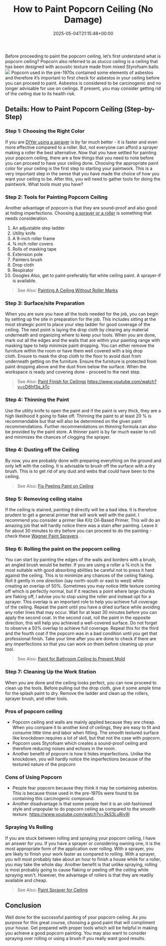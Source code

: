 ﻿---
layout: post
title: How to Paint Popcorn Ceiling (No Damage)
date: '2025-05-04T21:15:48+00:00'
categories:
- DIY Paintings
- Paint
tags: []
slug: /how-to-paint-popcorn-ceiling/
lastmod: 2025-05-07T12:21:27+03:00
---

Before proceeding to paint the popcorn ceiling, let’s first understand what is popcorn ceiling?
Popcorn also referred to as stucco ceiling is a ceiling that has been designed with acoustic texture made from mixed Styrofoam balls.
![](/assets/img/12/Pest-Control.jpg)
Popcorn used in the pre-1970s contained some elements of asbestos and therefore it’s important to first check for asbestos in your ceiling before you can proceed to paint.
Asbestos is considered to be carcinogenic and no longer advisable for use on ceilings. If present, you may consider getting rid of the ceiling due to its health risk.
## Details: How to Paint Popcorn Ceiling (Step-by-Step)
### Step 1: Choosing the Right Color
If you are
[DIYer using a sprayer](https://pestpolicy.com/best-paint-sprayer-for-walls-and-ceilings/)
is by far much better - it is faster and even more effective compared to a roller. But, not everyone can afford a sprayer making a roller the best alternative.
Now that you have settled for painting your popcorn ceiling, there are a few things that you need to note before you can proceed to have your ceiling done.
Choosing the appropriate paint color for your ceiling is the first step to starting your paintwork. This is a very important step in the sense that you have made the choice of how you want your ceiling to be.
After this, you will need to gather tools for doing the paintwork. What tools must you have?
### Step 2: Tools for Painting Popcorn Ceiling
Another advantage of popcorn is that they are sound-proof and also good at hiding imperfections. Choosing
[a sprayer or a roller](https://pestpolicy.com/best-paint-roller-for-popcorn-ceiling/)
is something that needs consideration.
1. An adjustable step ladder
2. Utility knife
3. A 9-inch roller frame
4. ¾ inch roller covers
5. Rolls of masking tape
6. Extension pole
7. Painters brush
8. Drop cloth
9. Respirator
10. Googles
Also, get to paint-preferably flat white ceiling paint. A sprayer-if is available.
> See Also:
> [Painting A Ceiling Without Roller Marks](https://pestpolicy.com/how-to-paint-a-ceiling-without-roller-marks/)
### Step 3: Surface/site Preparation
When you are sure you have all the tools needed for the job, you can begin by setting up the site in preparation for the job.
This includes sitting at the most strategic point to place your step ladder for good coverage of the ceiling.
The next point is laying the drop cloth by clearing any material underneath and organizing where to keep your tools.
When you are done, mark out all the edges and the walls that are within your painting range with masking tape to help minimize paint dropping.
You can either remove the furniture within the room or have them well covered with a big drop cloth. Ensure to mask the drop cloth to the floor to avoid dust from underneath getting on the furniture.
Ensure the furniture is protected from paint dropping above and the dust from below the surface. When the workspace is ready and covering done - proceed to the next step.
> See Also:
> [Paint Finish for Ceilings](https://pestpolicy.com/best-paint-finish-for-ceilings/)
https://www.youtube.com/watch?v=cD6hf3q_kTc
### Step 4: Thinning the Paint
Use the utility knife to open the paint and if the paint is very thick, they are a high likelihood it going to flake off.
Thinning the paint to at least 20 % is recommendable but that will also be determined on the given paint recommendations.
Further recommendations on thinning formula can also be provided by the paint store. A thinner paint is by far much easier to roll and minimizes the chances of clogging the sprayer.
### Step 4: Dusting off the Ceiling
By now, you are probably done with preparing everything on the ground and only left with the ceiling.
It is advisable to brush off the surface with a dry brush. This is to get rid of any dust and webs that could have been to the ceiling.
> See Also:
> [Fix Peeling Paint on Ceiling](https://pestpolicy.com/how-do-i-fix-peeling-paint-on-ceiling/)
### Step 5: Removing ceiling stains
If the ceiling is stained, painting it directly will be a bad idea. It is therefore prudent to get a general primer that will work well with the paint.
I recommend you consider a primer like Kilz Oil-Based Primer. This will do an amazing job that will hardly notice there was a stain after painting.
Leave it for about 30 minutes to dry before you can proceed to do the painting - check these
[Wagner Paint Sprayers](https://pestpolicy.com/how-to-use-a-wagner-paint-sprayer/)
.
### Step 6: Rolling the paint on the popcorn ceiling
You can start by painting the edges of the walls and borders with a brush, an angled brush would be better.
If you are using a roller a ¾ inch is the most suitable with good absorbing abilities be careful not to press it hard against the ceiling.
This is to minimize any chances of the ceiling flaking. Roll it gently in one direction (say north-south or east to west) while creating an overlap of 50%.
Sometimes you may notice little texture coming off which is perfectly normal, but if it reaches a point where large chunks are flaking off, I advise you to stop using the roller and instead opt for a sprayer.
This overlap is an important role to help you achieve full coverage of the ceiling. Repeat the paint until you have a dried surface while avoiding any roller lines that may occur.
Wait for at least 30 minutes before you can apply the second coat. In the second coat, roll the paint in the opposite direction, this will help you achieved a well-covered surface.
Do not forget to observe a 50% overlap to achieve full coverage. Repeat this for the third and the fourth coat if the popcorn was in a bad condition until you get that professional finish.
Take your time after you are done to check if there are any imperfections so that you can work on them before cleaning up your tool.
> See Also:
> [Paint for Bathroom Ceiling to Prevent Mold](https://pestpolicy.com/best-paint-for-bathroom-ceiling-to-prevent-mold/)
### Step 7: Cleaning Up the Work Station
When you are done and the ceiling looks perfect, you can now proceed to clean up the tools.
Before pulling out the drop cloth, give it some ample time for the splash paint to dry.
Remove the ladder and clean up the rollers, sprayer brush, and other tools.
### Pros of popcorn ceiling
- Popcorn ceiling and walls are mainly applied because they are cheap. When you compare it to another kind of ceilings, they are easy to fit and consume little time and labor when fitting. The smooth textured surface like knockdown requires a lot of skill, but that not the case with popcorn.
- Popcorn uses Styrofoam which creates a sound-proof ceiling and therefore reducing noises and echoes in the room.
- Another benefit of popcorn is how it hides imperfections. Unlike the knockdown, you will hardly notice the imperfections because of the textured nature of the popcorn
### Cons of Using Popcorn
- People fear popcorn because they think it may be containing asbestos. This is because those used in the pre-1970s were found to be containing this carcinogenic compound.
- Another disadvantage is that some people feel it is an old-fashioned style and unpopular to do popcorn ceiling as compared to the smooth texture.
https://www.youtube.com/watch?v=3kS3LuRiv9I
### Spraying Vs Rolling
If you are stuck between rolling and spraying your popcorn ceiling, I have an answer for you.
If you have a sprayer or considering owning one, it is the most appropriate form of the application over rolling.
With a sprayer, you are likely to finish your work faster as compared to rolling. With a sprayer, you will most probably take about an hour to finish a house while for a roller, you may take the whole day.
Another benefit is that unlike spraying, rolling is most probably going to cause flaking or peeling off the ceiling while spraying won't.
However, the advantage of rollers is that they are readily available and cheap.
> See Also:
> [Paint Sprayer for Ceiling](https://pestpolicy.com/best-paint-sprayer-for-ceiling/)
## Conclusion
Well done for the successful painting of your popcorn ceiling. As you purpose for this great course, choosing a good paint that will compliment your house.
Get prepared with proper tools which will be helpful in making you achieve a good popcorn painting. You may also want to consider spraying over rolling or using a brush if you really want good results.